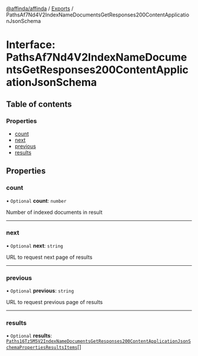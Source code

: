 [@affinda/affinda](../README.md) / [Exports](../modules.md) / PathsAf7Nd4V2IndexNameDocumentsGetResponses200ContentApplicationJsonSchema

# Interface: PathsAf7Nd4V2IndexNameDocumentsGetResponses200ContentApplicationJsonSchema

## Table of contents

### Properties

- [count](PathsAf7Nd4V2IndexNameDocumentsGetResponses200ContentApplicationJsonSchema.md#count)
- [next](PathsAf7Nd4V2IndexNameDocumentsGetResponses200ContentApplicationJsonSchema.md#next)
- [previous](PathsAf7Nd4V2IndexNameDocumentsGetResponses200ContentApplicationJsonSchema.md#previous)
- [results](PathsAf7Nd4V2IndexNameDocumentsGetResponses200ContentApplicationJsonSchema.md#results)

## Properties

### count

• `Optional` **count**: `number`

Number of indexed documents in result

___

### next

• `Optional` **next**: `string`

URL to request next page of results

___

### previous

• `Optional` **previous**: `string`

URL to request previous page of results

___

### results

• `Optional` **results**: [`Paths16Tz5M5V2IndexNameDocumentsGetResponses200ContentApplicationJsonSchemaPropertiesResultsItems`](Paths16Tz5M5V2IndexNameDocumentsGetResponses200ContentApplicationJsonSchemaPropertiesResultsItems.md)[]
